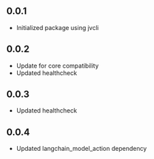 ## 0.0.1
- Initialized package using jvcli

## 0.0.2
- Update for core compatibility
- Updated healthcheck

## 0.0.3
- Updated healthcheck

## 0.0.4
- Updated langchain_model_action dependency